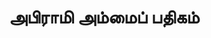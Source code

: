 ---
title: 	அபிராமி அம்மைப் பதிகம்
weight: 63
authors:
  - rmhari
genres:
  - rmhari 
tags:
  - cake
  - chocolate
---
